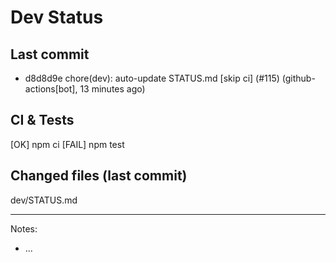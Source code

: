 # Dev Status

## Last commit
- d8d8d9e chore(dev): auto-update STATUS.md [skip ci] (#115) (github-actions[bot], 13 minutes ago)
## CI & Tests
[OK] npm ci
[FAIL] npm test

## Changed files (last commit)
dev/STATUS.md

---
Notes:
- ...
